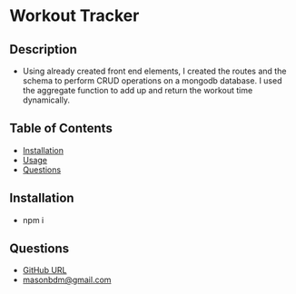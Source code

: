 # Workout Tracker

## Description

- Using already created front end elements, I created the routes and the schema to perform CRUD operations on a mongodb database. I used the aggregate function to add up and return the workout time dynamically.

## Table of Contents

- [Installation](#Installation)
- [Usage](#Usage)
- [Questions](#Questions)

## Installation

- npm i

## Questions

- [GitHub URL](https://github.com/masonweiner)
- <masonbdm@gmail.com>

